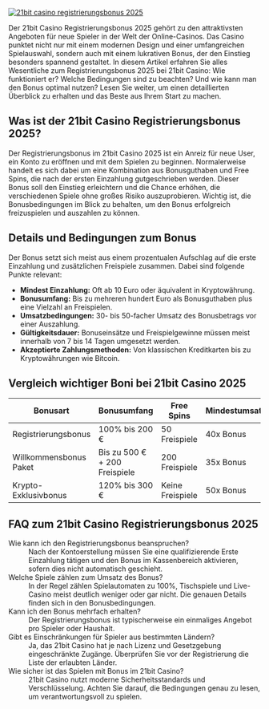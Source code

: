 [![21bit casino registrierungsbonus 2025](https://123-caf.pages.dev/gitsignup.png)](https://vrmoo.ru/Bt82HjjY)

<p>Der 21bit Casino Registrierungsbonus 2025 gehört zu den attraktivsten Angeboten für neue Spieler in der Welt der Online-Casinos. Das Casino punktet nicht nur mit einem modernen Design und einer umfangreichen Spielauswahl, sondern auch mit einem lukrativen Bonus, der den Einstieg besonders spannend gestaltet. In diesem Artikel erfahren Sie alles Wesentliche zum Registrierungsbonus 2025 bei 21bit Casino: Wie funktioniert er? Welche Bedingungen sind zu beachten? Und wie kann man den Bonus optimal nutzen? Lesen Sie weiter, um einen detaillierten Überblick zu erhalten und das Beste aus Ihrem Start zu machen.</p>  <h2>Was ist der 21bit Casino Registrierungsbonus 2025?</h2> <p>Der Registrierungsbonus im 21bit Casino 2025 ist ein Anreiz für neue User, ein Konto zu eröffnen und mit dem Spielen zu beginnen. Normalerweise handelt es sich dabei um eine Kombination aus Bonusguthaben und Free Spins, die nach der ersten Einzahlung gutgeschrieben werden. Dieser Bonus soll den Einstieg erleichtern und die Chance erhöhen, die verschiedenen Spiele ohne großes Risiko auszuprobieren. Wichtig ist, die Bonusbedingungen im Blick zu behalten, um den Bonus erfolgreich freizuspielen und auszahlen zu können.</p>  <h2>Details und Bedingungen zum Bonus</h2> <p>Der Bonus setzt sich meist aus einem prozentualen Aufschlag auf die erste Einzahlung und zusätzlichen Freispiele zusammen. Dabei sind folgende Punkte relevant:</p> <ul> <li><strong>Mindest Einzahlung:</strong> Oft ab 10 Euro oder äquivalent in Kryptowährung.</li> <li><strong>Bonusumfang:</strong> Bis zu mehreren hundert Euro als Bonusguthaben plus eine Vielzahl an Freispielen.</li> <li><strong>Umsatzbedingungen:</strong> 30- bis 50-facher Umsatz des Bonusbetrags vor einer Auszahlung.</li> <li><strong>Gültigkeitsdauer:</strong> Bonuseinsätze und Freispielgewinne müssen meist innerhalb von 7 bis 14 Tagen umgesetzt werden.</li> <li><strong>Akzeptierte Zahlungsmethoden:</strong> Von klassischen Kreditkarten bis zu Kryptowährungen wie Bitcoin.</li> </ul>  <h2>Vergleich wichtiger Boni bei 21bit Casino 2025</h2> <table> <thead> <tr> <th>Bonusart</th> <th>Bonusumfang</th> <th>Free Spins</th> <th>Mindestumsatz</th> <th>Gültigkeit</th> </tr> </thead> <tbody> <tr> <td>Registrierungsbonus</td> <td>100% bis 200 €</td> <td>50 Freispiele</td> <td>40x Bonus</td> <td>10 Tage</td> </tr> <tr> <td>Willkommensbonus Paket</td> <td>Bis zu 500 € + 200 Freispiele</td> <td>200 Freispiele</td> <td>35x Bonus</td> <td>14 Tage</td> </tr> <tr> <td>Krypto-Exklusivbonus</td> <td>120% bis 300 €</td> <td>Keine Freispiele</td> <td>50x Bonus</td> <td>7 Tage</td> </tr> </tbody> </table>  <h2>FAQ zum 21bit Casino Registrierungsbonus 2025</h2> <dl> <dt>Wie kann ich den Registrierungsbonus beanspruchen?</dt> <dd>Nach der Kontoerstellung müssen Sie eine qualifizierende Erste Einzahlung tätigen und den Bonus im Kassenbereich aktivieren, sofern dies nicht automatisch geschieht.</dd>  <dt>Welche Spiele zählen zum Umsatz des Bonus?</dt> <dd>In der Regel zählen Spielautomaten zu 100%, Tischspiele und Live-Casino meist deutlich weniger oder gar nicht. Die genauen Details finden sich in den Bonusbedingungen.</dd>  <dt>Kann ich den Bonus mehrfach erhalten?</dt> <dd>Der Registrierungsbonus ist typischerweise ein einmaliges Angebot pro Spieler oder Haushalt.</dd>  <dt>Gibt es Einschränkungen für Spieler aus bestimmten Ländern?</dt> <dd>Ja, das 21bit Casino hat je nach Lizenz und Gesetzgebung eingeschränkte Zugänge. Überprüfen Sie vor der Registrierung die Liste der erlaubten Länder.</dd>  <dt>Wie sicher ist das Spielen mit Bonus im 21bit Casino?</dt> <dd>21bit Casino nutzt moderne Sicherheitsstandards und Verschlüsselung. Achten Sie darauf, die Bedingungen genau zu lesen, um verantwortungsvoll zu spielen.</dd> </dl>